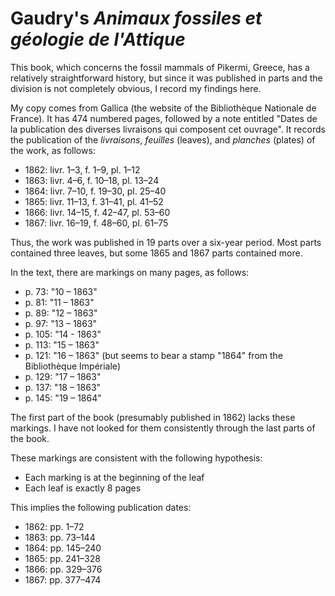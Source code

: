 # Gaudry's _Animaux fossiles et géologie de l'Attique_

This book, which concerns the fossil mammals of Pikermi, Greece, has a relatively
straightforward history, but since it was published in parts and the division is not
completely obvious, I record my findings here.

My copy comes from Gallica (the website of the Bibliothèque Nationale de France). It has
474 numbered pages, followed by a note entitled "Dates de la publication des diverses
livraisons qui composent cet ouvrage". It records the publication of the _livraisons_,
_feuilles_ (leaves), and _planches_ (plates) of the work, as follows:

- 1862: livr. 1–3, f. 1–9, pl. 1–12
- 1863: livr. 4–6, f. 10–18, pl. 13–24
- 1864: livr. 7–10, f. 19–30, pl. 25–40
- 1865: livr. 11–13, f. 31–41, pl. 41–52
- 1866: livr. 14–15, f. 42–47, pl. 53–60
- 1867: livr. 16–19, f. 48–60, pl. 61–75

Thus, the work was published in 19 parts over a six-year period. Most parts contained
three leaves, but some 1865 and 1867 parts contained more.

In the text, there are markings on many pages, as follows:

- p. 73: "10 – 1863"
- p. 81: "11 – 1863"
- p. 89: "12 – 1863"
- p. 97: "13 – 1863"
- p. 105: "14 - 1863"
- p. 113: "15 – 1863"
- p. 121: "16 – 1863" (but seems to bear a stamp "1864" from the Bibliothèque Impériale)
- p. 129: "17 – 1863"
- p. 137: "18 – 1863"
- p. 145: "19 – 1864"

The first part of the book (presumably published in 1862) lacks these markings. I have
not looked for them consistently through the last parts of the book.

These markings are consistent with the following hypothesis:

- Each marking is at the beginning of the leaf
- Each leaf is exactly 8 pages

This implies the following publication dates:

- 1862: pp. 1–72
- 1863: pp. 73–144
- 1864: pp. 145–240
- 1865: pp. 241–328
- 1866: pp. 329–376
- 1867: pp. 377–474
